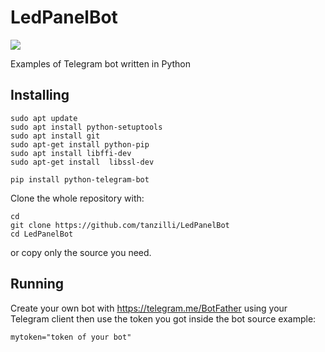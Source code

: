 # LedPanelBot

<img src="https://telegram.org/file/811140058/2/7GzMJk4Ij54/a1649c56fa9f805828">

Examples of Telegram bot written in Python

## Installing

	sudo apt update
	sudo apt install python-setuptools
	sudo apt install git
	sudo apt-get install python-pip
	sudo apt install libffi-dev
	sudo apt-get install  libssl-dev
	
	pip install python-telegram-bot

Clone the whole repository with:
	
	cd
	git clone https://github.com/tanzilli/LedPanelBot
	cd LedPanelBot

or copy only the source you need.

## Running

Create your own bot with <https://telegram.me/BotFather> using your Telegram
client then use the token you got inside the bot source example:

	mytoken="token of your bot"	


